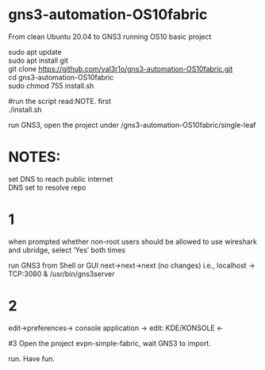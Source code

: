# gns3-automation-OS10fabric

From clean Ubuntu 20.04 to GNS3 running OS10 basic project

sudo apt update</br>
sudo apt install git<br>
git clone https://github.com/val3r1o/gns3-automation-OS10fabric.git <br>
cd gns3-automation-OS10fabric <br>
sudo chmod 755 install.sh <br>

#run the script read:NOTE. first</br>
./install.sh

run GNS3, open the project under /gns3-automation-OS10fabric/single-leaf</br>


# NOTES:

set DNS to reach public internet </br>
DNS set to resolve repo </br>

# 1
when prompted whether non-root users should be allowed to use wireshark and ubridge, select ‘Yes’ both times

run GNS3 from Shell or GUI
next->next->next (no changes) i.e., localhost -> TCP:3080 & /usr/bin/gns3server

# 2
edit->preferences-> console application -> edit: KDE/KONSOLE <- 

#3
Open the project evpn-simple-fabric, wait GNS3 to import. 

run. 
Have fun.
